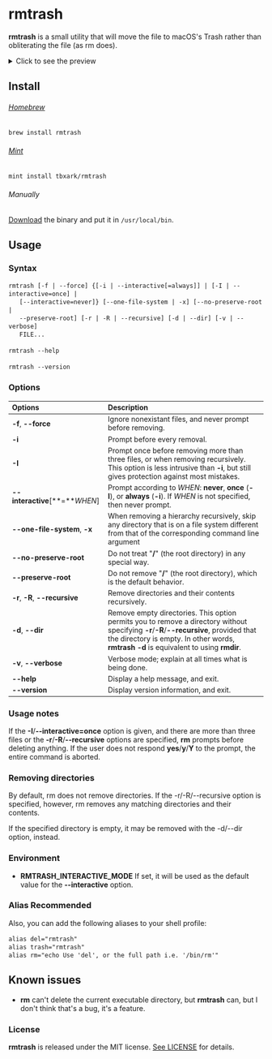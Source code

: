 # rmtrash

**rmtrash** is a small utility that will move the file to macOS's Trash rather than obliterating the file (as rm does).

<details>
<summary>Click to see the preview</summary>
<img style="max-width: 600px;" alt="image" src="preview.png">
</details>

## Install

###### [Homebrew](https://brew.sh)

```sh
brew install rmtrash
```

###### [Mint](https://github.com/yonaskolb/Mint)

```sh
mint install tbxark/rmtrash
```

###### Manually

[Download](https://github.com/TBXark/rmtrash/releases/latest) the binary and put it in `/usr/local/bin`.


## Usage


### Syntax

```
rmtrash [-f | --force] {[-i | --interactive[=always]] | [-I | --interactive=once] |
   [--interactive=never]} [--one-file-system | -x] [--no-preserve-root |
   --preserve-root] [-r | -R | --recursive] [-d | --dir] [-v | --verbose] 
   FILE...

rmtrash --help

rmtrash --version
```

### Options

| Options                         | Description                                                  |
| :------------------------------ | :----------------------------------------------------------- |
| **-f**, **--force**             | Ignore nonexistant files, and never prompt before removing.  |
| **-i**                          | Prompt before every removal.                                 |
| **-I**                          | Prompt once before removing more than three files, or when removing recursively. This option is less intrusive than **-i**, but still gives protection against most mistakes. |
| **--interactive**[**=***WHEN*]  | Prompt according to *WHEN*: **never**, **once** (**-I**), or **always** (**-i**). If *WHEN* is not specified, then never prompt. |
| **--one-file-system**, **-x**   | When removing a hierarchy recursively, skip any directory that is on a file system different from that of the corresponding command line argument |
| **--no-preserve-root**          | Do not treat "**/**" (the root directory) in any special way. |
| **--preserve-root**             | Do not remove "**/**" (the root directory), which is the default behavior. |
| **-r**, **-R**, **--recursive** | Remove directories and their contents recursively.           |
| **-d**, **--dir**               | Remove empty directories. This option permits you to remove a directory without specifying **-r**/**-R**/**--recursive**, provided that the directory is empty. In other words, **rmtrash -d** is equivalent to using **rmdir**. |
| **-v**, **--verbose**           | Verbose mode; explain at all times what is being done.       |
| **--help**                      | Display a help message, and exit.                            |
| **--version**                   | Display version information, and exit.                       |


### Usage notes

If the **-I**/**--interactive=once** option is given, and there are more than three files or the **-r**/**-R**/**--recursive** options are specified, **rm** prompts before deleting anything. If the user does not respond **yes**/**y**/**Y** to the prompt, the entire command is aborted.


### Removing directories

By default, rm does not remove directories. If the -r/-R/--recursive option is specified, however, rm removes any matching directories and their contents.

If the specified directory is empty, it may be removed with the -d/--dir option, instead.


### Environment

- **RMTRASH_INTERACTIVE_MODE** 
  If set, it will be used as the default value for the **--interactive** option.


### Alias Recommended 

Also, you can add the following aliases to your shell profile:

```shell
alias del="rmtrash"
alias trash="rmtrash"
alias rm="echo Use 'del', or the full path i.e. '/bin/rm'"
```



## Known issues

- **rm** can't delete the current executable directory, but **rmtrash** can, but I don't think that's a bug, it's a feature.

### License
**rmtrash** is released under the MIT license. [See LICENSE](LICENSE) for details.
